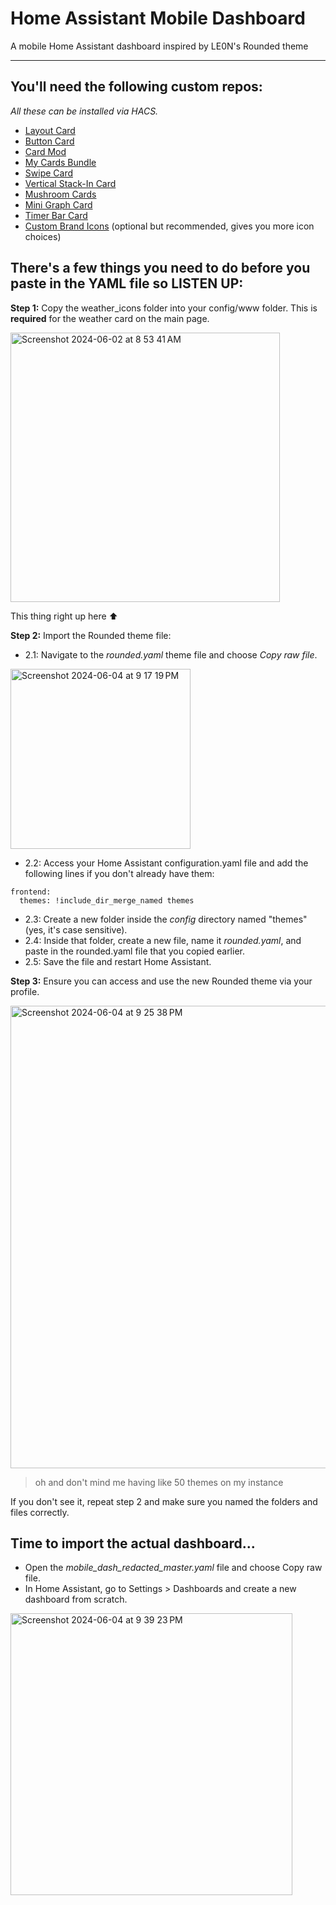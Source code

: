 # Home Assistant Mobile Dashboard
A mobile Home Assistant dashboard inspired by LE0N's Rounded theme

---

## You'll need the following custom repos:
_All these can be installed via HACS._
- [Layout Card](https://github.com/thomasloven/lovelace-layout-card)
- [Button Card](https://github.com/custom-cards/button-card)
- [Card Mod](https://github.com/thomasloven/lovelace-card-mod)
- [My Cards Bundle](https://github.com/AnthonMS/my-cards)
- [Swipe Card](https://github.com/bramkragten/swipe-card)
- [Vertical Stack-In Card](https://github.com/ofekashery/vertical-stack-in-card)
- [Mushroom Cards](https://github.com/piitaya/lovelace-mushroom)
- [Mini Graph Card](https://github.com/kalkih/mini-graph-card)
- [Timer Bar Card](https://github.com/rianadon/timer-bar-card)
- [Custom Brand Icons](https://github.com/elax46/custom-brand-icons) (optional but recommended, gives you more icon choices)

## There's a few things you need to do before you paste in the YAML file so LISTEN UP:
**Step 1:** Copy the weather_icons folder into your config/www folder. This is **required** for the weather card on the main page.

<img width="431" alt="Screenshot 2024-06-02 at 8 53 41 AM" src="https://github.com/jimmy-landry/HA-Mobile-Dashboard-Config/assets/121106900/ea1b0489-436e-4385-adad-a085e4cad05d">

This thing right up here ⬆

**Step 2:** Import the Rounded theme file:
- 2.1: Navigate to the _rounded.yaml_ theme file and choose _Copy raw file_.
<img width="288" alt="Screenshot 2024-06-04 at 9 17 19 PM" src="https://github.com/jimmy-landry/HA-Mobile-Dashboard-Config/assets/121106900/5c325602-dffa-4663-a88a-87a57558fe9e">

- 2.2: Access your Home Assistant configuration.yaml file and add the following lines if you don't already have them:

```
frontend:
  themes: !include_dir_merge_named themes
```
- 2.3: Create a new folder inside the _config_ directory named "themes" (yes, it's case sensitive).
- 2.4: Inside that folder, create a new file, name it _rounded.yaml_, and paste in the rounded.yaml file that you copied earlier.
- 2.5: Save the file and restart Home Assistant.

**Step 3:** Ensure you can access and use the new Rounded theme via your profile.

<img width="740" alt="Screenshot 2024-06-04 at 9 25 38 PM" src="https://github.com/jimmy-landry/HA-Mobile-Dashboard-Config/assets/121106900/15280cd9-923b-4a76-8a10-5be9f19c60f9">

> oh and don't mind me having like 50 themes on my instance

If you don't see it, repeat step 2 and make sure you named the folders and files correctly.

## Time to import the actual dashboard...

- Open the _mobile_dash_redacted_master.yaml_ file and choose Copy raw file.
- In Home Assistant, go to Settings > Dashboards and create a new dashboard from scratch.

<img width="451" alt="Screenshot 2024-06-04 at 9 39 23 PM" src="https://github.com/jimmy-landry/HA-Mobile-Dashboard-Config/assets/121106900/743ba45d-0e25-41bb-b7ce-26e4f86e785c">
